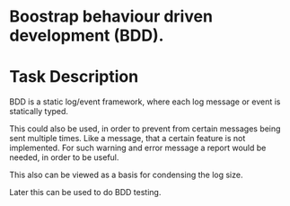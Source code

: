 # Boostrap behaviour driven development (BDD).
# Task Description
BDD is a static log/event framework,
where each log message or event is statically typed.

This could also be used, in order to prevent from certain messages being sent multiple times.
Like a message, that a certain feature is not implemented.
For such warning and error message a report would be needed,
in order to be useful.

This also can be viewed as a basis for condensing the log size.

Later this can be used to do BDD testing.